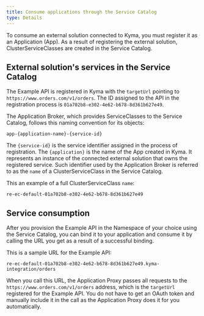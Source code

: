 ```yaml
---
title: Consume applications through the Service Catalog
type: Details
---
```


To consume an external solution connected to Kyma, you must register it as an Application (App). As a result of registering the external solution, ClusterServiceClasses are created in the Service Catalog.

## External solution's services in the Service Catalog

The Example API is registered in Kyma with the `targetUrl` pointing to `https://www.orders.com/v1/orders`. The ID assigned to the API in the registration process is `01a702b8-e302-4e62-b678-8d361b627e49`.

The Application Broker, which provides ServiceClasses to the Service Catalog, follows this naming convention for its objects:
```
app-{application-name}-{service-id}
```
The `{service-id}` is the service identifier assigned in the process of registration. The `{application}` is the name of the App created in Kyma. It represents an instance of the connected external solution that owns the registered service. Such identifier used by the Application Broker is referred to as the `name` of a ClusterServiceClass in the Service Catalog.

This an example of a full ClusterServiceClass `name`:
```
re-ec-default-01a702b8-e302-4e62-b678-8d361b627e49
```

## Service consumption

After you provision the Example API in the Namespace of your choice using the Service Catalog, you can bind it to your application and consume it by calling the URL you get as a result of a successful binding.

This is a sample URL for the Example API:
```
re-ec-default-01a702b8-e302-4e62-b678-8d361b627e49.kyma-integration/orders
```

When you call this URL, the Application Proxy passes all requests to the `https://www.orders.com/v1/orders` address, which is the `targetUrl` registered for the Example API. You do not have to get an OAuth token and manually include it in the call as the Application Proxy does it for you automatically.
